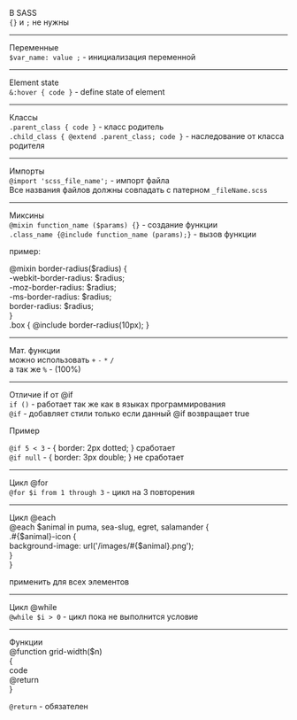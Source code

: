 В SASS   
`{}` и `;` не нужны 

---

Переменные   
`$var_name: value ;` - инициализация переменной

---

Element state   
`&:hover { code }` - define state of element

---
 
 Классы   
`.parent_class { code }` - класс родитель   
`.child_class { @extend .parent_class; code }` - наследование от класса родителя

---

Импорты   
`@import 'scss_file_name';` - импорт файла   
Все названия файлов должны совпадать с патерном  `_fileName.scss`

---

Миксины   
`@mixin function_name ($params) {}` - создание функции   
`.class_name {@include function_name (params);}` - вызов функции   

пример:

@mixin border-radius($radius) {   
  -webkit-border-radius: $radius;   
     -moz-border-radius: $radius;   
      -ms-border-radius: $radius;   
          border-radius: $radius;   
}   
.box { @include border-radius(10px); }

---

Мат. функции   
можно использовать `+` `-` `*` `/`   
а так же `%` - (100%)

---

Отличие if от @if   
`if ()` - работает так же как в языках программирования   
`@if` - добавляет стили только если данный @if возвращает true

Пример

`@if 5 < 3` - { border: 2px dotted; } сработает   
`@if null` - { border: 3px double; } не сработает

---

Цикл @for   
`@for $i from 1 through 3` - цикл на 3 повторения

---

Цикл @each   
@each $animal in puma, sea-slug, egret, salamander {   
  .#{$animal}-icon {   
    background-image: url('/images/#{$animal}.png');   
  }   
}   

применить для всех элементов

---

Цикл @while   
`@while $i > 0` - цикл пока не выполнится условие   

---

Функции   
@function grid-width($n)   
{   
 code   
 @return   
}   

`@return` - обязателен
